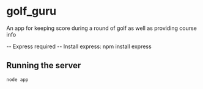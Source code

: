 # golf_guru
An app for keeping score during a round of golf as well as providing course info

-- Express required --
Install express: npm install express

## Running the server
```javascript
node app
```

